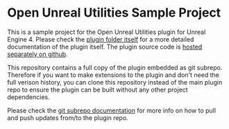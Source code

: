 # Open Unreal Utilities Sample Project

This is a sample project for the Open Unreal Utilities plugin for Unreal Engine 4.
Please check the [plugin folder itself](Plugins/OpenUnrealUtilities) for a more detailed documentation of the plugin itself.
The plugin source code is [hosted separately on github](https://github.com/JonasReich/OpenUnrealUtilities). 

This repository contains a full copy of the plugin embedded as git subrepo.
Therefore if you want to make extensions to the plugin and don't need the full verison history, you can clone this repository instead of the
main plugin repo to ensure the plugin can be built without any other project dependencies.

Please check the [git subrepo documentation](https://github.com/ingydotnet/git-subrepo) for more info on how to pull and push updates from/to the plugin repo.
